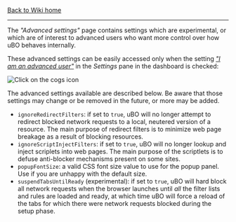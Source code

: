 [Back to Wiki home](https://github.com/gorhill/uBlock/wiki)

***

The _"Advanced settings"_ page contains settings which are experimental, or which are of interest to advanced users who want more control over how uBO behaves internally.

These advanced settings can be easily accessed only when the setting [_"I am an advanced user"_](https://github.com/gorhill/uBlock/wiki/Advanced-user-features) in the _Settings_ pane in the dashboard is checked:

![Click on the _cogs_ icon](https://cloud.githubusercontent.com/assets/585534/20042797/2800dcd4-a44e-11e6-9bc8-a5e0c960262c.png)

The advanced settings available are described below. Be aware that those settings may change or be removed in the future, or more may be added.

- `ignoreRedirectFilters`: if set to `true`, uBO will no longer attempt to redirect blocked network requests to a local, neutered version of a resource. The main purpose of redirect filters is to minimize web page breakage as a result of blocking resources.
- `ignoreScriptInjectFilters`: if set to `true`, uBO will no longer lookup and inject scriplets into web pages. The main purpose of the scriptlets is to defuse anti-blocker mechanisms present on some sites.
- `popupFontSize`: a valid CSS font size value to use for the popup panel. Use if you are unhappy with the default size.
- `suspendTabsUntilReady` (experimental): if set to `true`, uBO will hard block all network requests when the browser launches until _all_ the filter lists and rules are loaded and ready, at which time uBO will force a reload of the tabs for which there were network requests blocked during the setup phase.